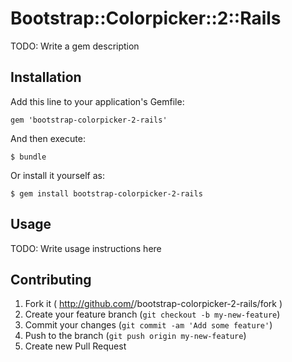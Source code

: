 # Bootstrap::Colorpicker::2::Rails

TODO: Write a gem description

## Installation

Add this line to your application's Gemfile:

    gem 'bootstrap-colorpicker-2-rails'

And then execute:

    $ bundle

Or install it yourself as:

    $ gem install bootstrap-colorpicker-2-rails

## Usage

TODO: Write usage instructions here

## Contributing

1. Fork it ( http://github.com/<my-github-username>/bootstrap-colorpicker-2-rails/fork )
2. Create your feature branch (`git checkout -b my-new-feature`)
3. Commit your changes (`git commit -am 'Add some feature'`)
4. Push to the branch (`git push origin my-new-feature`)
5. Create new Pull Request
